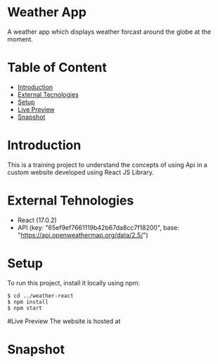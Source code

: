 # Weather App
A weather app which displays weather forcast around the globe at the moment.

# Table of Content
- [Introduction](#introduction)
- [External Tecnologies](#external-technologies)
- [Setup](#setup)
- [Live Preview](#live-preview)
- [Snapshot](#snapshot)


# Introduction
This is a training project to understand the concepts of using Api in a custom website developed using React JS Library.

<a name="external-technology"></a>
# External Tehnologies
- React (17.0.2)
- API (key: "65ef9ef7661119b42b67da8cc7f18200",
      base: "https://api.openweathermap.org/data/2.5/")

# Setup
To run this project, install it locally using npm:

```
$ cd ../weather-react
$ npm install
$ npm start
```

#Live Preview 
The website is hosted at 

# Snapshot
